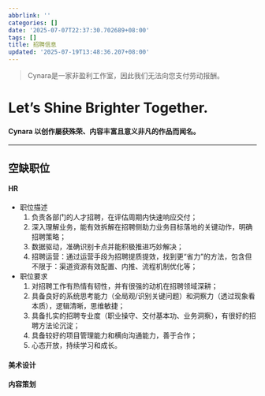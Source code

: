 ```yaml
---
abbrlink: ''
categories: []
date: '2025-07-07T22:37:30.702689+08:00'
tags: []
title: 招聘信息
updated: '2025-07-19T13:48:36.207+08:00'
---
```

> Cynara是一家非盈利工作室，因此我们无法向您支付劳动报酬。

# **Let’s Shine Brighter Together.**

#### Cynara 以创作屡获殊荣、内容丰富且意义非凡的作品而闻名。

---

## 空缺职位

#### HR

- 职位描述
  1. 负责各部门的人才招聘，在评估周期内快速响应交付；
  2. 深入理解业务，能有效拆解在招聘侧助力业务目标落地的关键动作，明确招聘策略；
  3. 数据驱动，准确识别卡点并能积极推进巧妙解决；
  4. 招聘运营：通过运营手段为招聘提质提效，找到更“省力”的方法，包含但不限于：渠道资源有效配置、内推、流程机制优化等；
- 职位要求
  1. 对招聘工作有热情有韧性，并有很强的动机在招聘领域深耕；
  2. 具备良好的系统思考能力（全局观/识别关键问题）和洞察力（透过现象看本质），逻辑清晰，思维敏捷；
  3. 具备扎实的招聘专业度（职业操守、交付基本功、业务洞察），有很好的招聘方法论沉淀；
  4. 具备较好的项目管理能力和横向沟通能力，善于合作；
  5. 心态开放，持续学习和成长。

#### 美术设计

#### 内容策划

#### 



